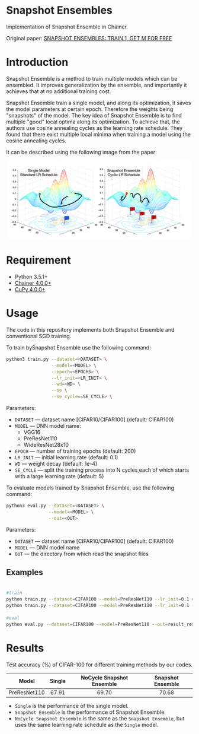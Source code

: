 # Snapshot Ensembles
Implementation of Snapshot Ensemble in Chainer.

Original paper: [SNAPSHOT ENSEMBLES: TRAIN 1, GET M FOR FREE](https://arxiv.org/abs/1704.00109)

# Introduction

Snapshot Ensemble is a method to train multiple models which can be ensembled. It improves generalization by the ensemble, and importantly it achieves that at no additional training cost. 

Snapshot Ensemble train a single model, and along its optimization, it saves the model parameters at certain epoch. Therefore the weights being "snapshots" of the model. The key idea of  Snapshot Ensemble is to find multiple "good" local optima along its optimization. To achieve that, the authors use cosine annealing cycles as the learning rate schedule. They found that there exist multiple local minima when training a model using the cosine annealing cycles. 

It can be  described using the following image from the paper:

![Snapshot Ensemble](https://raw.githubusercontent.com/koki0702/models/images/snapshot_ensemble.png)


# Requirement

- Python 3.5.1+
- [Chainer 4.0.0+](https://github.com/pfnet/chainer)
- [CuPy 4.0.0+](https://cupy.chainer.org/)

# Usage
The code in this repository implements both Snapshot Ensemble and conventional SGD training.

To train bySnapshot Ensemble use the following command:

```bash
python3 train.py --dataset=<DATASET> \
                 --model=<MODEL> \
                 --epoch=<EPOCHS> \
                 --lr_init=<LR_INIT> \
                 --wd=<WD> \
                 --se \
                 --se_cycle=<SE_CYCLE> \
```


Parameters:

* ```DATASET``` &mdash; dataset name [CIFAR10/CIFAR100] (default: CIFAR100)
* ```MODEL``` &mdash; DNN model name:
    - VGG16
    - PreResNet110
    - WideResNet28x10
* ```EPOCH``` &mdash; number of training epochs (default: 200)
* ```LR_INIT``` &mdash; initial learning rate (default: 0.1)
* ```WD``` &mdash; weight decay (default: 1e-4)
* ```SE_CYCLE``` &mdash; split the training process into N cycles,each of which starts with a large learning rate (default: 5)


To evaluate models trained by Snapshot Ensemble, use the following command:

```bash
python3 eval.py --dataset=<DATASET> \
                --model=<MODEL> \
                --out=<OUT>
```

Parameters:

* ```DATASET``` &mdash; dataset name [CIFAR10/CIFAR100] (default: CIFAR100)
* ```MODEL``` &mdash; DNN model name
* ```OUT``` &mdash; the directory from which read the snapshot files

## Examples

```bash

#train
python train.py --dataset=CIFAR100 --model=PreResNet110 --lr_init=0.1 # Baseline (Single)
python train.py --dataset=CIFAR100 --model=PreResNet110 --lr_init=0.1 --out=result_resnet --se # snapshot ensemble

#eval
python eval.py --dataset=CIFAR100 --model=PreResNet110 --out=result_resnet
```

# Results

Test accuracy (%) of CIFAR-100 for different training methods by our codes. 

| Model              |  Single         | NoCycle Snapshot Ensemble | Snapshot Ensemble |
|:------------:|:------------:|:----------------:|:---------------:|
| PreResNet110        | 67.91 | 69.70 | 70.68  |


- `Single` is the performance of the single model.
- `Snapshot Ensemble` is the performance of Snapshot Ensemble. 
- `NoCycle Snapshot Ensemble` is the same as the `Snapshot Ensemble`, but uses the same learning rate schedule as the `Single` model.